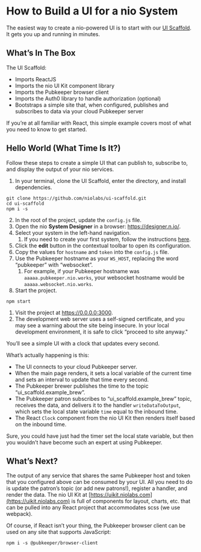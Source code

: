 # How to Build a UI for a nio System
The easiest way to create a nio-powered UI is to start with our [UI Scaffold](https://github.com/niolabs/ui-scaffold). It gets you up and running in minutes.

## What’s In The Box
The UI Scaffold:
- Imports ReactJS
- Imports the nio UI Kit component library
- Imports the Pubkeeper browser client
- Imports the Auth0 library to handle authorization (optional)
- Bootstraps a simple site that, when configured, publishes and subscribes to data via your cloud Pubkeeper server

If you’re at all familiar with React, this simple example covers most of what you need to know to get started.

## Hello World (What Time Is It?)
Follow these steps to create a simple UI that can publish to, subscribe to, and display the output of your nio services.
1. In your terminal, clone the UI Scaffold, enter the directory, and install dependencies.
```
git clone https://github.com/niolabs/ui-scaffold.git
cd ui-scaffold
npm i -s
```
2. In the root of the project, update the `config.js` file.
  1. Open the nio **System Designer** in a browser: https://designer.n.io/.
  2. Select your system in the left-hand navigation.
      1. If you need to create your first system, follow the instructions [here](/system-designer/designer-tasks.html).
  2. Click the **edit** button in the contextual toolbar to open its configuration.
  2. Copy the values for `hostname` and `token` into the `config.js` file.
  2. Use the Pubkeeper hostname as your `WS_HOST`, replacing the word “pubkeeper” with “websocket”.
      1. For example, if your Pubkeeper hostname was `aaaaa.pubkeeper.nio.works`, your websocket hostname would be `aaaaa.websocket.nio.works`.
1. Start the project.
```
npm start
```
1. Visit the project at https://0.0.0.0:3000.
  1. The development web server uses a self-signed certificate, and you may see a warning about the site being insecure. In your local development environment, it is safe to click “proceed to site anyway."

You’ll see a simple UI with a clock that updates every second.

What’s actually happening is this:
  - The UI connects to your cloud Pubkeeper server.
  - When the main page renders, it sets a local variable of the current time and sets an interval to update that time every second.
  - The Pubkeeper brewer publishes the time to the topic “ui_scaffold.example_brew”.
  - The Pubkeeper patron subscribes to “ui_scaffold.example_brew” topic, receives the data, and delivers it to the handler `writeDataToOutput`, which sets the local state variable `time` equal to the inbound time.
  - The React `Clock` component from the nio UI Kit then renders itself based on the inbound time.

Sure, you could have just had the timer set the local state variable, but then you wouldn’t have become such an expert at using Pubkeeper.

## What’s Next?
The output of any service that shares the same Pubkeeper host and token that you configured above can be consumed by your UI. All you need to do is update the patron’s topic (or add new patrons!), register a handler, and render the data.
The nio UI Kit at [https://uikit.niolabs.com](https://uikit.niolabs.com) is full of components for layout, charts, etc. that can be pulled into any React project that accommodates scss (we use webpack).

Of course, if React isn’t your thing, the Pubkeeper browser client can be used on any site that supports JavaScript:
 ```
 npm i -s @pubkeeper/browser-client
 ```
